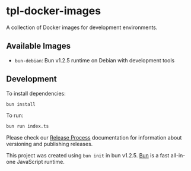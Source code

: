 # tpl-docker-images

A collection of Docker images for development environments.

## Available Images

- `bun-debian`: Bun v1.2.5 runtime on Debian with development tools

## Development

To install dependencies:

```bash
bun install
```

To run:

```bash
bun run index.ts
```

Please check our [Release Process](./RELEASE.md) documentation for information about versioning and publishing releases.

This project was created using `bun init` in bun v1.2.5. [Bun](https://bun.sh) is a fast all-in-one JavaScript runtime.
